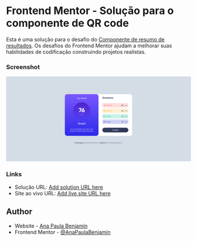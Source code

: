 # Frontend Mentor - Solução para o componente de QR code

Esta é uma solução para o desafio do [Componente de resumo de resultados](https://www.frontendmentor.io/challenges/qr-code-component-iux_sIO_H). Os desafios do Frontend Mentor ajudam a melhorar suas habilidades de codificação construindo projetos realistas.

### Screenshot

![](./assets/images/screenshots.png)

### Links

- Solução URL: [Add solution URL here](https://your-solution-url.com)
- Site ao vivo URL: [Add live site URL here](https://your-live-site-url.com)

## Author

- Website - [Ana Paula Benjamin](https://anapaulabenjamin.github.io/frontendMentor-QRCode/)
- Frontend Mentor - [@AnaPaulaBenjamin](https://www.frontendmentor.io/profile/AnaPaulaBenjamin)
